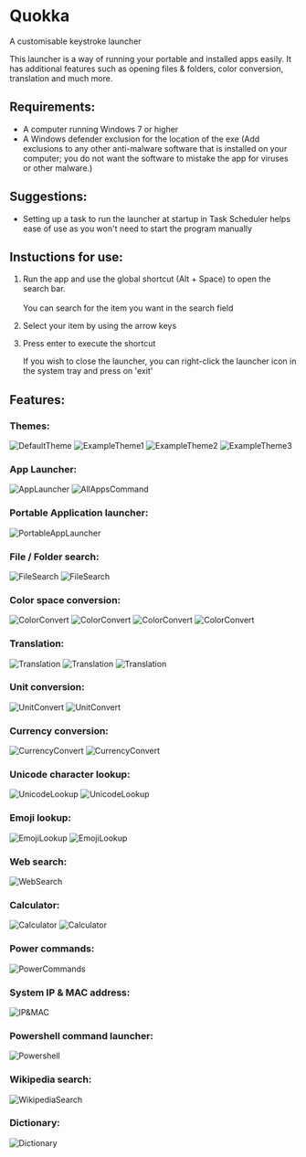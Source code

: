 # Quokka
A customisable keystroke launcher

This launcher is a way of running your portable and installed apps easily. It has additional features such as opening files & folders, color conversion, translation and much more.

## Requirements:
 - A computer running Windows 7 or higher
 - A Windows defender exclusion for the location of the exe (Add exclusions to any other anti-malware software that is installed on your computer; you do not want the software to mistake the app for viruses or other malware.)

## Suggestions:
 - Setting up a task to run the launcher at startup in Task Scheduler helps ease of use as you won't need to start the program manually

## Instuctions for use:
1. Run the app and use the global shortcut (Alt + Space) to open the search bar.<br><br>
    You can search for the item you want in the search field
2. Select your item by using the arrow keys
3. Press enter to execute the shortcut

    If you wish to close the launcher, you can right-click the launcher icon in the system tray and press on 'exit'

## Features:
### Themes:
![DefaultTheme]()
![ExampleTheme1]()
![ExampleTheme2]()
![ExampleTheme3]()
### App Launcher:
![AppLauncher]()
![AllAppsCommand]()
<br>
### Portable Application launcher:
![PortableAppLauncher]()
<br>
### File / Folder search:
![FileSearch]()
![FileSearch]()
<br>
### Color space conversion:
![ColorConvert](https://raw.githubusercontent.com/Faeq-F/Quokka/main/docs/screenshots/colorHex.png)
![ColorConvert](https://raw.githubusercontent.com/Faeq-F/Quokka/main/docs/screenshots/colorRgb1.png)
![ColorConvert](https://raw.githubusercontent.com/Faeq-F/Quokka/main/docs/screenshots/colorRgb2.png)
![ColorConvert](https://raw.githubusercontent.com/Faeq-F/Quokka/main/docs/screenshots/colorRgb3.png)
<br>
### Translation:
![Translation](https://raw.githubusercontent.com/Faeq-F/Quokka/main/docs/screenshots/translate1.png)
![Translation](https://raw.githubusercontent.com/Faeq-F/Quokka/main/docs/screenshots/translate2.png)
![Translation](https://raw.githubusercontent.com/Faeq-F/Quokka/main/docs/screenshots/translate3.png)
<br>
### Unit conversion:
![UnitConvert](https://raw.githubusercontent.com/Faeq-F/Quokka/main/docs/screenshots/UnitConversion1.png)
![UnitConvert](https://raw.githubusercontent.com/Faeq-F/Quokka/main/docs/screenshots/unitConversion2.png)
<br>
### Currency conversion:
![CurrencyConvert](https://raw.githubusercontent.com/Faeq-F/Quokka/main/docs/screenshots/currency1.png)
![CurrencyConvert](https://raw.githubusercontent.com/Faeq-F/Quokka/main/docs/screenshots/currency2.png)
<br>
### Unicode character lookup:
![UnicodeLookup](https://raw.githubusercontent.com/Faeq-F/Quokka/main/docs/screenshots/charTheta.png)
![UnicodeLookup](https://raw.githubusercontent.com/Faeq-F/Quokka/main/docs/screenshots/charAccent.png)
<br>
### Emoji lookup:
![EmojiLookup]()
![EmojiLookup](https://raw.githubusercontent.com/Faeq-F/Quokka/main/docs/screenshots/EmojiMoon.png)
<br>
### Web search:
![WebSearch]()
<br>
### Calculator:
![Calculator](https://raw.githubusercontent.com/Faeq-F/Quokka/main/docs/screenshots/calc1.png)
![Calculator](https://raw.githubusercontent.com/Faeq-F/Quokka/main/docs/screenshots/calc2.png)
<br>
### Power commands:
![PowerCommands]()
<br>
### System IP & MAC address:
![IP&MAC]()
<br>
### Powershell command launcher:
![Powershell]()
<br>
### Wikipedia search:
![WikipediaSearch]()
<br>
### Dictionary:
![Dictionary](https://raw.githubusercontent.com/Faeq-F/Quokka/main/docs/QuokkaPreview.png)

